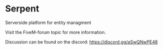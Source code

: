 # Serpent

Serverside platform for entity managment

Visit the FiveM-forum topic for more information.

Discussion can be found on the discord:
https://discord.gg/aSwQNwPE48
